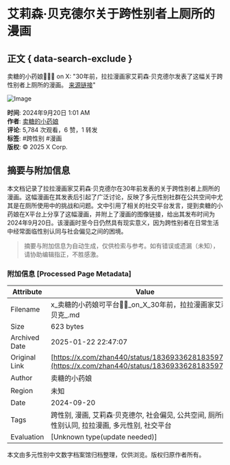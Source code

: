 # 艾莉森·贝克德尔关于跨性别者上厕所的漫画

## 正文 { data-search-exclude }


卖糖的小药娘🏳️‍⚧️🍥 on X: "30年前，拉拉漫画家艾莉森·贝克德尔发表了这幅关于跨性别者上厕所的漫画。 [来源链接](https://t.co/AOvOrdXFCc)" 

![Image](https://pbs.twimg.com/media/GX4ZZP2aUAIMcTJ?format=jpg&name=small)

**时间**: 2024年9月20日 1:01 AM  
**作者**: [卖糖的小药娘](https://twitter.com/qibao269)  
**评论**: 5,784 次观看，6 赞，1 转发  
**标签**: #跨性别 #漫画  
**版权**: © 2025 X Corp.
<!-- tcd_original_link https://x.com/zhan440/status/1836933628183597421 -->


## 摘要与附加信息

<!-- tcd_abstract -->
本文档记录了拉拉漫画家艾莉森·贝克德尔在30年前发表的关于跨性别者上厕所的漫画。这幅漫画在其发表后引起了广泛讨论，反映了多元性别社群在公共空间中尤其是在厕所使用中的挑战和问题。文中引用了相关的社交平台发言，提到卖糖的小药娘在X平台上分享了这幅漫画，并附上了漫画的图像链接，给出其发布时间为2024年9月20日。该漫画时至今日仍然具有现实意义，因为跨性别者在日常生活中经常面临性别认同与社会偏见之间的困境。
<!-- tcd_abstract_end -->

> 摘要与附加信息为自动生成，仅供检索与参考。如有错误或遗漏（未知），请协助编辑指正，不胜感激。

### 附加信息 [Processed Page Metadata]

| Attribute       | Value                                  |
|-----------------|----------------------------------------|
| Filename        | x_卖糖的小药娘可平台🏳️‍⚧️_on_X_30年前，拉拉漫画家艾莉森·贝克_.md                             |
| Size            | 623 bytes                           |
| Archived Date   | 2025-01-22 22:47:07                             |
| Original Link   | [https://x.com/zhan440/status/1836933628183597421](https://x.com/zhan440/status/1836933628183597421)                       |
| Author          | 卖糖的小药娘                               |
| Region          | 未知                               |
| Date            | 2024-09-20                                 |
| Tags            | 跨性别, 漫画, 艾莉森·贝克德尔, 社会偏见, 公共空间, 厕所问题, 性别认同, 拉拉漫画, 多元性别, 社交平台                                 |
| Evaluation            | [Unknown type(update needed)]                                 |
<!-- tcd_table_end -->

本文由多元性别中文数字档案馆归档整理，仅供浏览。版权归原作者所有。
